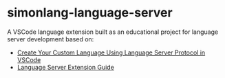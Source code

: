 # simonlang-language-server

A VSCode language extension built as an educational project for language server development based on:

- [Create Your Custom Language Using Language Server Protocol in VSCode](https://dotneteers.net/create-your-custom-language-using-language-server-protocol-in-vscode/)
- [Language Server Extension Guide](https://code.visualstudio.com/api/language-extensions/language-server-extension-guide)
